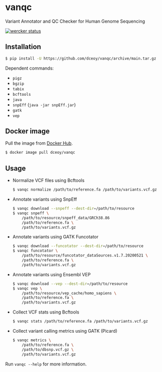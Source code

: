 vanqc
=====

Variant Annotator and QC Checker for Human Genome Sequencing

[![wercker status](https://app.wercker.com/status/97b0f087b3e5a0a6409aa399611a07bc/s/main "wercker status")](https://app.wercker.com/project/byKey/97b0f087b3e5a0a6409aa399611a07bc)

Installation
------------

```sh
$ pip install -U https://github.com/dceoy/vanqc/archive/main.tar.gz
```

Dependent commands:

- `pigz`
- `bgzip`
- `tabix`
- `bcftools`
- `java`
- `snpEff` (`java -jar snpEff.jar`)
- `gatk`
- `vep`

Docker image
------------

Pull the image from [Docker Hub](https://hub.docker.com/r/dceoy/vanqc/).

```sh
$ docker image pull dceoy/vanqc
```

Usage
-----

- Normalize VCF files using Bcftools

  ```sh
  $ vanqc normalize /path/to/reference.fa /path/to/variants.vcf.gz
  ```

- Annotate variants using SnpEff

  ```sh
  $ vanqc download --snpeff --dest-dir=/path/to/resource
  $ vanqc snpeff \
      /path/to/resource/snpeff_data/GRCh38.86
      /path/to/reference.fa \
      /path/to/variants.vcf.gz
  ```

- Annotate variants using GATK Funcotator

  ```sh
  $ vanqc download --funcotator --dest-dir=/path/to/resource
  $ vanqc funcotator \
      /path/to/resource/funcotator_dataSources.v1.7.20200521 \
      /path/to/reference.fa \
      /path/to/variants.vcf.gz
  ```

- Annotate variants using Ensembl VEP

  ```sh
  $ vanqc download --vep --dest-dir=/path/to/resource
  $ vanqc vep \
      /path/to/resource/vep_cache/homo_sapiens \
      /path/to/reference.fa \
      /path/to/variants.vcf.gz
  ```

- Collect VCF stats using Bcftools

  ```sh
  $ vanqc stats /path/to/reference.fa /path/to/variants.vcf.gz
  ```

- Collect variant calling metrics using GATK (Picard)

  ```sh
  $ vanqc metrics \
      /path/to/reference.fa \
      /path/to/dbsnp.vcf.gz \
      /path/to/variants.vcf.gz
  ```

Run `vanqc --help` for more information.
